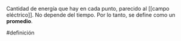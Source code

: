 Cantidad de energía que hay en cada punto, parecido al [[campo eléctrico]]. No depende del tiempo. Por lo tanto, se define como un **promedio**.

#definición